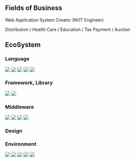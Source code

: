 ## Fields of Business

Web Application System Creator (NOT Engineer)

Distribution / Health Care / Education / Tax Payment / Auction

## EcoSystem

### Language

<p>
<img src="https://img.shields.io/badge/Javascript-276DC3.svg?logo=javascript&style=flat">
<img src="https://img.shields.io/badge/-TypeScript-007ACC.svg?logo=typescript&style=flat&logoColor=white">
<img src="https://img.shields.io/badge/PHP-777BB4.svg?logo=php&style=flat&logoColor=white">
<img src="https://img.shields.io/badge/-CSS3-1572B6.svg?logo=css3&style=flat">
<img src="https://img.shields.io/badge/-HTML5-333.svg?logo=html5&style=flat">
</p>

### Framework, Library

<p>
<img src="https://img.shields.io/badge/React-61DAFB.svg?logo=react&style=flat&logoColor=white">
<img src="https://img.shields.io/badge/-Rails-CC0000.svg?logo=rubyonrails&style=flat">
</p>

### Middleware

<p>
<img src="https://img.shields.io/badge/-Oracle-f80000.svg?logo=oracle&style=flat">
<img src="https://img.shields.io/badge/-PostgreSQL-336791.svg?logo=postgresql&style=flat&logoColor=white">
<img src="https://img.shields.io/badge/-Apache-D22128.svg?logo=apache&style=flat">
<img src="https://img.shields.io/badge/-Nginx-bfcfcf.svg?logo=nginx&style=flat">
</p>

### Design


### Environment

<p>
<img src="https://img.shields.io/badge/-intellij%20IDEA-000.svg?logo=intellij-idea&style=flat">
<img src="https://img.shields.io/badge/-Amazon%20AWS-232F3E.svg?logo=amazon-aws&style=flat">
<img src="https://img.shields.io/badge/-Google%20Cloud-EEE.svg?logo=google-cloud&style=flat">
<img src="https://img.shields.io/badge/-GitHub-181717.svg?logo=github&style=flat">
<img src="https://img.shields.io/badge/-Docker-EEE.svg?logo=docker&style=flat">
</p>

<!--
**a-takahagi/a-takahagi** is a ✨ _special_ ✨ repository because its `README.md` (this file) appears on your GitHub profile.

Here are some ideas to get you started:

- 🔭 I’m currently working on ...
- 🌱 I’m currently learning ...
- 👯 I’m looking to collaborate on ...
- 🤔 I’m looking for help with ...
- 💬 Ask me about ...
- 📫 How to reach me: ...
- 😄 Pronouns: ...
- ⚡ Fun fact: ...
-->
